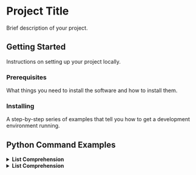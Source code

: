 
# Project Title

Brief description of your project.

## Getting Started

Instructions on setting up your project locally.

### Prerequisites

What things you need to install the software and how to install them.

### Installing

A step-by-step series of examples that tell you how to get a development environment running.

## Python Command Examples

<details>
  <summary><b>List Comprehension</b></summary>

  ```python
  # Example-1: list comprehension - for loop
  >>> mylist=["alice", "bob"]
  >>> [ name.upper() for name in mylist] #[ <LOOP_ACTION> for <VARS> in <LOOP_ITER> ]
  ['ALICE', 'BOB']

  # Example-2: from list comprehension can be exposed to other python object - like tuple 
  >>> names = ["Alice", "Max", "Rose", "Jimmy"]
  >>> mylist = [ ("length", len(name) * 2) for name in names ]
  >>> print(mylist)
  [('length', 10), ('length', 6), ('length', 8), ('length', 10)]
  >>> print(type(mylist))
  <class 'list'>
  >>> print(type(mylist[0]))
  <class 'tuple'>

  # Example-3: from list comprehension can be exposed to other python object - like dictionary
  >>> names = ["Alice", "Max", "Rose", "Jimmy"]
  >>> mylist = [ {name:len(name)} for name in names ]
  >>> print(mylist)
  [{'Alice': 5}, {'Max': 3}, {'Rose': 4}, {'Jimmy': 5}]
  >>> print(type(mylist))
  <class 'list'>
  >>> print(type(mylist[0]))
  <class 'dict'>

  # Example-4: Adding conditionals statement 
  >>> numbers=[2,4,3,5,4,6,9,3,4]
  >>> [print(f"Even {i}") if i % 2 == 0 else print(f"Not even {i}") for i in set(numbers)] 
  Even 2
  Not even 3
  Even 4
  Not even 5
  Even 6
  Not even 9

  # Example-5: List to string concatenation 
  >>> my_list = [0, 1, 2, 3, 4]
  >>> my_string = ",".join([str(i) for i in my_list])
  >>> print(my_string)
  0,1,2,3,4

  # Example-6: MAX, MIN, SUM
  >>> min([ num for num in range(0,100) if num % 3 == 0 ])
  0
  >>> max([ num for num in range(0,100) if num % 3 == 0 ])
  99
  >>> sum([ num for num in range(0,100) if num % 3 == 0 ])
  1683
  ```
  </details>


  <details>
    <summary><b>List Comprehension</b></summary>
  </details>

